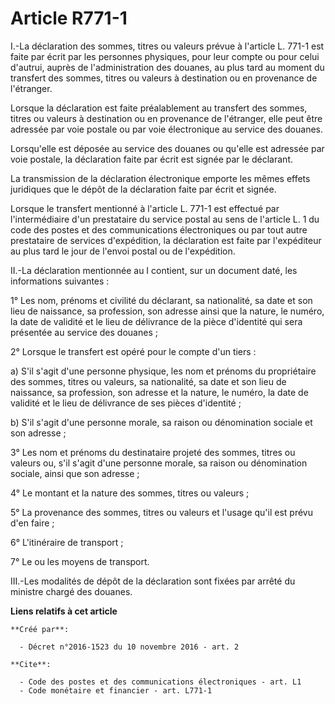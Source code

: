 # Article R771-1

I.-La déclaration des sommes, titres ou valeurs prévue à l'article L. 771-1 est faite par écrit par les personnes physiques,
pour leur compte ou pour celui d'autrui, auprès de l'administration des douanes, au plus tard au moment du transfert des
sommes, titres ou valeurs à destination ou en provenance de l'étranger. 

Lorsque la déclaration est faite préalablement au transfert des sommes, titres ou valeurs à destination ou en provenance de
l'étranger, elle peut être adressée par voie postale ou par voie électronique au service des douanes. 

Lorsqu'elle est déposée au service des douanes ou qu'elle est adressée par voie postale, la déclaration faite par écrit est
signée par le déclarant. 

La transmission de la déclaration électronique emporte les mêmes effets juridiques que le dépôt de la déclaration faite par
écrit et signée. 

Lorsque le transfert mentionné à l'article L. 771-1 est effectué par l'intermédiaire d'un prestataire du service postal au
sens de l'article L. 1 du code des postes et des communications électroniques ou par tout autre prestataire de services
d'expédition, la déclaration est faite par l'expéditeur au plus tard le jour de l'envoi postal ou de l'expédition. 

II.-La déclaration mentionnée au I contient, sur un document daté, les informations suivantes : 

1° Les nom, prénoms et civilité du déclarant, sa nationalité, sa date et son lieu de naissance, sa profession, son adresse
ainsi que la nature, le numéro, la date de validité et le lieu de délivrance de la pièce d'identité qui sera présentée au
service des douanes ; 

2° Lorsque le transfert est opéré pour le compte d'un tiers : 

a) S'il s'agit d'une personne physique, les nom et prénoms du propriétaire des sommes, titres ou valeurs, sa nationalité, sa
date et son lieu de naissance, sa profession, son adresse et la nature, le numéro, la date de validité et le lieu de
délivrance de ses pièces d'identité ; 

b) S'il s'agit d'une personne morale, sa raison ou dénomination sociale et son adresse ; 

3° Les nom et prénoms du destinataire projeté des sommes, titres ou valeurs ou, s'il s'agit d'une personne morale, sa raison
ou dénomination sociale, ainsi que son adresse ; 

4° Le montant et la nature des sommes, titres ou valeurs ; 

5° La provenance des sommes, titres ou valeurs et l'usage qu'il est prévu d'en faire ; 

6° L'itinéraire de transport ; 

7° Le ou les moyens de transport. 

III.-Les modalités de dépôt de la déclaration sont fixées par arrêté du ministre chargé des douanes.

**Liens relatifs à cet article**

	**Créé par**:

	  - Décret n°2016-1523 du 10 novembre 2016 - art. 2

	**Cite**:

	  - Code des postes et des communications électroniques - art. L1
	  - Code monétaire et financier - art. L771-1
